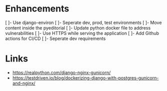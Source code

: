 # Enhancements

[ ]- Use django-environ
[ ]- Seperate dev, prod, test environments
[ ]- Move content inside the pyeditorial
[ ]- Update python docker file to address vulnerabilities
[ ]- Use HTTPS while serving the application
[ ]- Add Github actions for CI/CD
[ ]- Seperate dev requirements



# Links
- https://realpython.com/django-nginx-gunicorn/
- https://testdriven.io/blog/dockerizing-django-with-postgres-gunicorn-and-nginx/